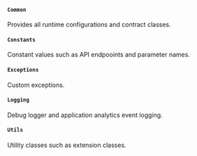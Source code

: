 #### `Common`
Provides all runtime configurations and contract classes.

#### `Constants`
Constant values such as API endpooints and parameter names.

#### `Exceptions`
Custom exceptions.

#### `Logging`
Debug logger and application analytics event logging.

#### `Utils`
Utility classes such as extension classes.